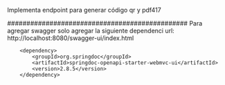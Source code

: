 Implementa endpoint para generar código qr y pdf417



###############################################
Para agregar swagger solo agregar la siguiente dependenci
url:  http://localhost:8080/swagger-ui/index.html

		<dependency>
      		<groupId>org.springdoc</groupId>
      		<artifactId>springdoc-openapi-starter-webmvc-ui</artifactId>
      		<version>2.8.5</version>
   		</dependency>

     
